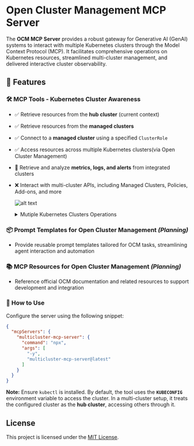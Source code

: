 
# Open Cluster Management MCP Server

The **OCM MCP Server** provides a robust gateway for Generative AI (GenAI) systems to interact with multiple Kubernetes clusters through the Model Context Protocol (MCP). It facilitates comprehensive operations on Kubernetes resources, streamlined multi-cluster management, and delivered interactive cluster observability.

## **🚀 Features**

### 🛠️ MCP Tools - Kubernetes Cluster Awareness
  
- ✅ Retrieve resources from the **hub cluster** (current context)  
- ✅ Retrieve resources from the **managed clusters**  
- ✅ Connect to a **managed cluster** using a specified `ClusterRole`
- ✅ Access resources across multiple Kubernetes clusters(via Open Cluster Management)
- 🔄 Retrieve and analyze **metrics, logs, and alerts** from integrated clusters  
- ❌ Interact with multi-cluster APIs, including Managed Clusters, Policies, Add-ons, and more

  ![alt text](images/tools.png)
  <details>
  <summary>Mutiple Kubernetes Clusters Operations</summary>

  [![Watch the demo](https://asciinema.org/a/706281.svg)](https://asciinema.org/a/706281)

  </details>

### 📦 Prompt Templates for Open Cluster Management *(Planning)*

- Provide reusable prompt templates tailored for OCM tasks, streamlining agent interaction and automation

### 📚 MCP Resources for Open Cluster Management *(Planning)*

- Reference official OCM documentation and related resources to support development and integration

### **📌 How to Use**

Configure the server using the following snippet:

```json
{
  "mcpServers": {
    "multicluster-mcp-server": {
      "command": "npx",
      "args": [
        "-y",
        "multicluster-mcp-server@latest"
      ]
    }
  }
}
```

**Note:** Ensure `kubectl` is installed. By default, the tool uses the **`KUBECONFIG`** environment variable to access the cluster. In a multi-cluster setup, it treats the configured cluster as the **hub cluster**, accessing others through it.

## License

This project is licensed under the [MIT License](LICENSE).
